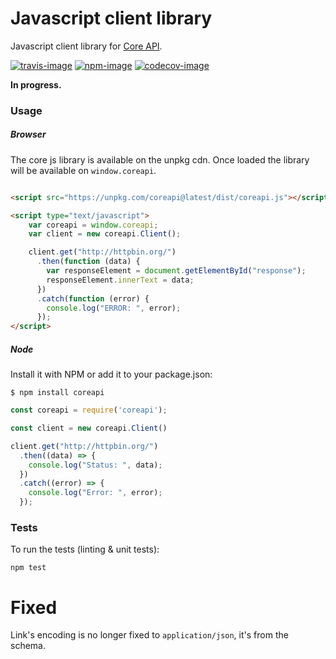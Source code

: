 # Javascript client library

Javascript client library for [Core API][core-api].

[![travis-image]][travis-url]
[![npm-image]][npm-url]
[![codecov-image]][codecov-url]

**In progress.**

### Usage

##### Browser

The core js library is available on the unpkg cdn. Once loaded the library will be available on `window.coreapi`.

```html

<script src="https://unpkg.com/coreapi@latest/dist/coreapi.js"></script>

<script type="text/javascript">
    var coreapi = window.coreapi;
    var client = new coreapi.Client();

    client.get("http://httpbin.org/")
      .then(function (data) {
        var responseElement = document.getElementById("response");
        responseElement.innerText = data;
      })
      .catch(function (error) {
        console.log("ERROR: ", error);
      });
</script>
```

##### Node

Install it with NPM or add it to your package.json:

    $ npm install coreapi


```javascript    
const coreapi = require('coreapi');

const client = new coreapi.Client()

client.get("http://httpbin.org/")
  .then((data) => {
    console.log("Status: ", data);
  })
  .catch((error) => {
    console.log("Error: ", error);
  });
```


### Tests

To run the tests (linting & unit tests):

    npm test

[core-api]: https://github.com/core-api/core-api/
[travis-image]: https://secure.travis-ci.org/core-api/javascript-client.svg?branch=master
[travis-url]: http://travis-ci.org/core-api/javascript-client?branch=master
[npm-image]: https://badge.fury.io/js/coreapi.svg
[npm-url]: http://badge.fury.io/js/coreapi
[codecov-image]: https://codecov.io/gh/core-api/javascript-client/branch/master/graph/badge.svg
[codecov-url]: https://codecov.io/gh/core-api/javascript-client


# Fixed

Link's encoding is no longer fixed to `application/json`, it's from the schema.